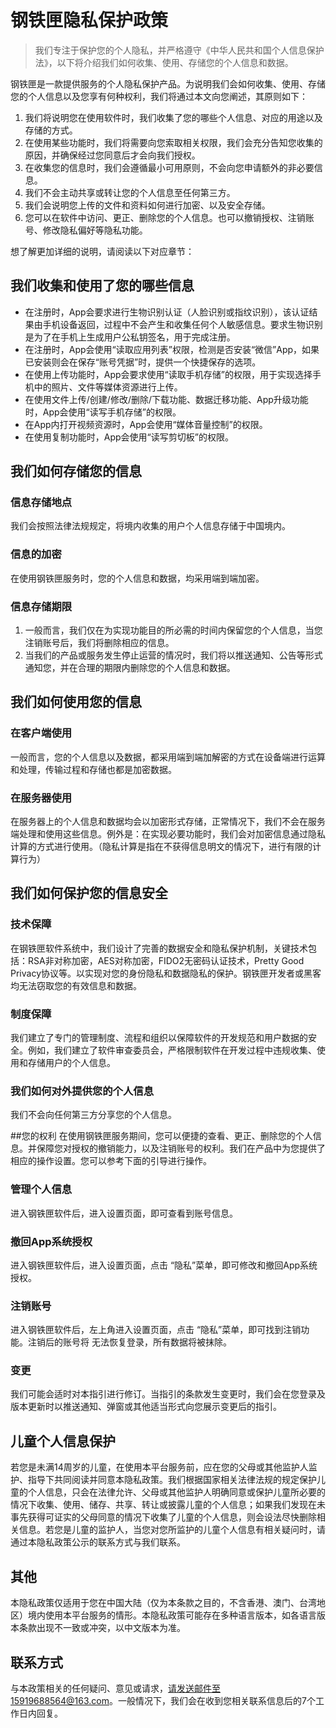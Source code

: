 
# 钢铁匣隐私保护政策
>我们专注于保护您的个人隐私，并严格遵守《中华人民共和国个人信息保护法》，以下将介绍我们如何收集、使用、存储您的个人信息和数据。

钢铁匣是一款提供服务的个人隐私保护产品。为说明我们会如何收集、使用、存储您的个人信息以及您享有何种权利，我们将通过本文向您阐述，其原则如下：
1. 我们将说明您在使用软件时，我们收集了您的哪些个人信息、对应的用途以及存储的方式。
2. 在使用某些功能时，我们将需要向您索取相关权限，我们会充分告知您收集的原因，并确保经过您同意后才会向我们授权。
3. 在收集您的信息时，我们会遵循最小可用原则，不会向您申请额外的非必要信息。
4. 我们不会主动共享或转让您的个人信息至任何第三方。
5. 我们会说明您上传的文件和资料如何进行加密、以及安全存储。
6. 您可以在软件中访问、更正、删除您的个人信息。也可以撤销授权、注销账号、修改隐私偏好等隐私功能。

想了解更加详细的说明，请阅读以下对应章节：

## 我们收集和使用了您的哪些信息
* 在注册时，App会要求进行生物识别认证（人脸识别或指纹识别），该认证结果由手机设备返回，过程中不会产生和收集任何个人敏感信息。要求生物识别是为了在手机上生成用户公私钥签名，用于完成注册。
* 在注册时，App会使用“读取应用列表”权限，检测是否安装“微信”App，如果已安装则会在保存“账号凭据”时，提供一个快捷保存的选项。
* 在使用上传功能时，App会要求使用“读取手机存储”的权限，用于实现选择手机中的照片、文件等媒体资源进行上传。
* 在使用文件上传/创建/修改/删除/下载功能、数据迁移功能、App升级功能时，App会使用“读写手机存储”的权限。
* 在App内打开视频资源时，App会使用“媒体音量控制”的权限。
* 在使用复制功能时，App会使用“读写剪切板”的权限。

##  我们如何存储您的信息
### 信息存储地点
我们会按照法律法规规定，将境内收集的用户个人信息存储于中国境内。

### 信息的加密
在使用钢铁匣服务时，您的个人信息和数据，均采用端到端加密。

### 信息存储期限
1. 一般而言，我们仅在为实现功能目的所必需的时间内保留您的个人信息，当您注销账号后，我们将删除相应的信息。
2. 当我们的产品或服务发生停止运营的情况时，我们将以推送通知、公告等形式通知您，并在合理的期限内删除您的个人信息和数据。

## 我们如何使用您的信息

### 在客户端使用
一般而言，您的个人信息以及数据，都采用端到端加解密的方式在设备端进行运算和处理，传输过程和存储也都是加密数据。

### 在服务器使用
在服务器上的个人信息和数据均会以加密形式存储，正常情况下，我们不会在服务端处理和使用这些信息。例外是：在实现必要功能时，我们会对加密信息通过隐私计算的方式进行使用。（隐私计算是指在不获得信息明文的情况下，进行有限的计算行为）

## 我们如何保护您的信息安全

### 技术保障
在钢铁匣软件系统中，我们设计了完善的数据安全和隐私保护机制，关键技术包括：RSA非对称加密，AES对称加密，FIDO2无密码认证技术，Pretty Good Privacy协议等。以实现对您的身份隐私和数据隐私的保护。钢铁匣开发者或黑客均无法窃取您的有效信息和数据。

### 制度保障
我们建立了专门的管理制度、流程和组织以保障软件的开发规范和用户数据的安全。例如，我们建立了软件审查委员会，严格限制软件在开发过程中违规收集、使用和存储用户的个人信息。

### 我们如何对外提供您的个人信息
我们不会向任何第三方分享您的个人信息。

##您的权利
在使用钢铁匣服务期间，您可以便捷的查看、更正、删除您的个人信息。并保障您对授权的撤销能力，以及注销账号的权利。我们在产品中为您提供了相应的操作设置。您可以参考下面的引导进行操作。
### 管理个人信息
进入钢铁匣软件后，进入设置页面，即可查看到账号信息。

### 撤回App系统授权
进入钢铁匣软件后，进入设置页面，点击 “隐私”菜单，即可修改和撤回App系统授权。

### 注销账号
进入钢铁匣软件后，左上角进入设置页面，点击 “隐私”菜单，即可找到注销功能。注销后的账号将
无法恢复登录，所有数据将被抹除。

### 变更
我们可能会适时对本指引进行修订。当指引的条款发生变更时，我们会在您登录及版本更新时以推送通知、弹窗或其他适当形式向您展示变更后的指引。

## 儿童个人信息保护
若您是未满14周岁的儿童，在使用本平台服务前，应在您的父母或其他监护人监护、指导下共同阅读并同意本隐私政策。我们根据国家相关法律法规的规定保护儿童的个人信息，只会在法律允许、父母或其他监护人明确同意或保护儿童所必要的情况下收集、使用、储存、共享、转让或披露儿童的个人信息；如果我们发现在未事先获得可证实的父母同意的情况下收集了儿童的个人信息，则会设法尽快删除相关信息。若您是儿童的监护人，当您对您所监护的儿童个人信息有相关疑问时，请通过本隐私政策公示的联系方式与我们联系。

## 其他
本隐私政策仅适用于您在中国大陆（仅为本条款之目的，不含香港、澳门、台湾地区）境内使用本平台服务的情形。本隐私政策可能存在多种语言版本，如各语言版本条款出现不一致或冲突，以中文版本为准。

## 联系方式
与本政策相关的任何疑问、意见或请求，请发送邮件至15919688564@163.com。一般情况下，我们会在收到您相关联系信息后的7个工作日内回复。
